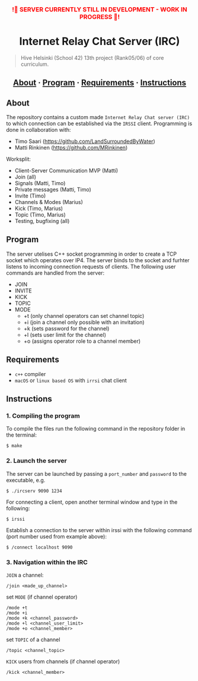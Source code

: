 
<h3 align="center" style="color:red;">!🤖 SERVER CURRENTLY STILL IN DEVELOPMENT - WORK IN PROGRESS 🤖!</h3>

<h1 align="center">Internet Relay Chat Server (IRC)</h1>

> Hive Helsinki (School 42) 13th project (Rank05/06) of core curriculum.

<h2 align="center">
	<a href="#about">About</a>
	<span> · </span>
	<a href="#program">Program</a>
	<span> · </span>
	<a href="#requirements">Requirements</a>
	<span> · </span>
	<a href="#instructions">Instructions</a>
</h2>

## About
The repository contains a custom made `Internet Relay Chat server (IRC)` to which connection can be established via the `IRSSI` client. Programming is done in collaboration with:  
- Timo Saari (https://github.com/LandSurroundedByWater)  
- Matti Rinkinen (https://github.com/MRinkinen)


Worksplit:
- Client-Server Communication MVP (Matti)
- Join (all)
- Signals (Matti, Timo)
- Private messages (Matti, Timo)
- Invite (Timo)
- Channels & Modes (Marius)
- Kick (Timo, Marius)
- Topic (Timo, Marius)
- Testing, bugfixing (all)

## Program
The server utelises C++ socket programming in order to create a TCP socket which operates over IP4. The server binds to the socket and furhter listens to incoming connection requests of clients. 
The following user commands are handled from the server:
 - JOIN
 - INVITE
 - KICK
 - TOPIC
 - MODE
   - +t (only channel operators can set channel topic)
   - +i (join a channel only possible with an invitation)
   - +k (sets password for the channel)
   - +l (sets user limit for the channel)
   - +o (assigns operator role to a channel member)

## Requirements
- `c++` compiler
- `macOS` or `linux based OS` with `irrsi` chat client

## Instructions

### 1. Compiling the program

To compile the files run the following command in the repository folder in the terminal:

```
$ make 
```

### 2. Launch the server

The server can be launched by passing a `port_number` and `password` to the executable, e.g.
```
$ ./ircserv 9090 1234
```
For connecting a client, open another terminal window and type in the following:
```
$ irssi
```
Establish a connection to the server within irssi with the following command (port number used from example above):
```
$ /connect localhost 9090
```

### 3. Navigation within the IRC
`JOIN` a channel:
```
/join <made_up_channel>
```
set `MODE` (if channel operator)
```
/mode +t
/mode +i
/mode +k <channel_password>
/mode +l <channel_user_limit>
/mode +o <channel_member>
```
set `TOPIC` of a channel
```
/topic <channel_topic>
```

`KICK` users from channels (if channel operator)
```
/kick <channel_member>
```
